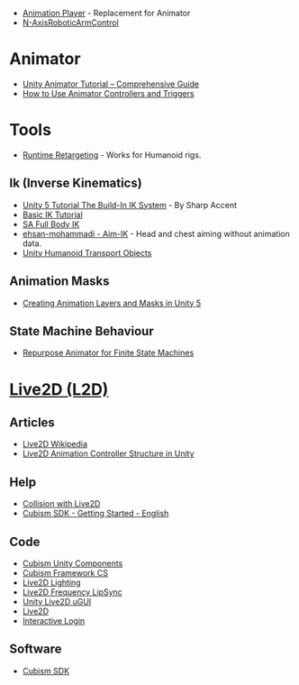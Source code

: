 * [Animation Player](https://github.com/Baste-RainGames/AnimationPlayer) - Replacement for Animator
* [N-AxisRoboticArmControl](https://github.com/Brenocq/N-AxisRoboticArmControl)

# Animator
* [Unity Animator Tutorial – Comprehensive Guide](https://gamedevacademy.org/unity-animator-tutorial/)
* [How to Use Animator Controllers and Triggers](http://www.studica.com/blog/unity-tutorial-animator-controllers)
# Tools
* [Runtime Retargeting](https://github.com/fengkan/RuntimeRetargeting) - Works for Humanoid rigs.

## Ik (Inverse Kinematics)
* [Unity 5 Tutorial The Build-In IK System](https://www.youtube.com/watch?v=EggUxC5_lGE) - By Sharp Accent
* [Basic IK Tutorial](https://www.youtube.com/watch?v=6UgB7TMk3Bg)
* [SA Full Body IK](https://github.com/Stereoarts/SAFullBodyIK)
* [ehsan-mohammadi - Aim-IK](https://github.com/ehsan-mohammadi/Aim-IK) - Head and chest aiming without animation data.
* [Unity Humanoid Transport Objects](https://github.com/mariusrubo/Unity-Humanoid-TransportObjects)


## Animation Masks
* [Creating Animation Layers and Masks in Unity 5](https://www.youtube.com/watch?v=-SAnr8-Xfgg)
## State Machine Behaviour
* [Repurpose Animator for Finite State Machines](https://medium.com/the-unity-developers-handbook/dont-re-invent-finite-state-machines-how-to-repurpose-unity-s-animator-7c6c421e5785)

# [Live2D (L2D)](https://www.live2d.com/)
## Articles
* [Live2D Wikipedia](https://en.wikipedia.org/wiki/Live2D)
* [Live2D Animation Controller Structure in Unity](https://medium.com/akatsuki-taiwan-technology/live2d-animation-controller-structure-in-unity-part-1-3124977fc3bc)
## Help
* [Collision with Live2D](https://www.tutorialfor.com/questions-96624.htm)
* [Cubism SDK - Getting Started - English](https://docs.live2d.com/cubism-sdk-tutorials/getting-started/?locale=en_us#)
## Code
* [Cubism Unity Components](https://github.com/Live2D/CubismUnityComponents)
* [Cubism Framework CS](https://github.com/Nkyoku/CubismFrameworkCS)
* [Live2D Lighting](https://github.com/DenchiSoft/Live2DLighting)
* [Live2D Frequency LipSync](https://github.com/DenchiSoft/Live2DFrequencyLipSync)
* [Unity Live2D uGUI](https://github.com/akof1314/Unity-Live2D-uGUI)
* [Live2D](https://github.com/jethummer/Live2D)
* [Interactive Login](https://github.com/iodes/InteractiveLogin)
## Software
* [Cubism SDK](https://www.live2d.com/en/download/cubism-sdk/)
